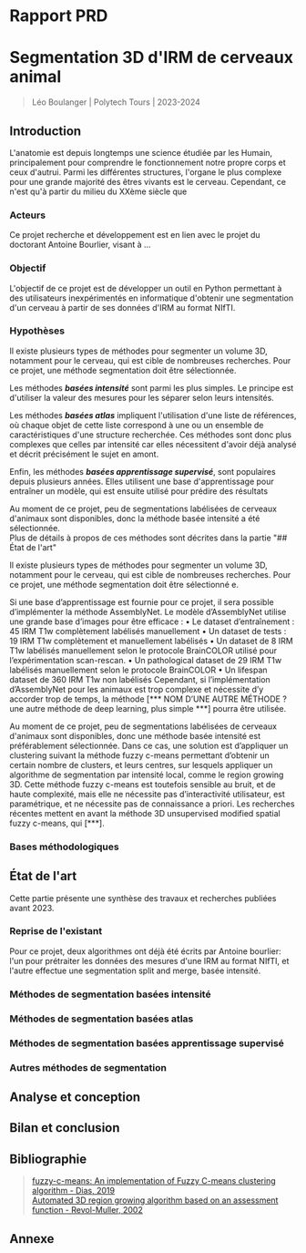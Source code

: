 
# Rapport PRD

# Segmentation 3D d'IRM de cerveaux animal

> Léo Boulanger | Polytech Tours | 2023-2024


## Introduction
L'anatomie est depuis longtemps une science étudiée par les Humain, principalement pour comprendre le fonctionnement notre propre corps et ceux d'autrui. Parmi les différentes structures, l'organe le plus complexe pour une grande majorité des êtres vivants est le cerveau. Cependant, ce n'est qu'à partir du milieu du XXème siècle que

### Acteurs
Ce projet recherche et développement est en lien avec le projet du doctorant Antoine Bourlier, visant à ...

### Objectif
L'objectif de ce projet est de développer un outil en Python permettant à des utilisateurs inexpérimentés en informatique d'obtenir une segmentation d'un cerveau à partir de ses données d'IRM au format NIfTI.

### Hypothèses
Il existe plusieurs types de méthodes pour segmenter un volume 3D, notamment pour le cerveau, qui est cible de nombreuses recherches. Pour ce projet, une méthode segmentation doit être sélectionnée.

Les méthodes ***basées intensité*** sont parmi les plus simples. Le principe est d'utiliser la valeur des mesures pour les séparer selon leurs intensités.

Les méthodes ***basées atlas*** impliquent l'utilisation d'une liste de références, où chaque objet de cette liste correspond à une ou un ensemble de caractéristiques d'une structure recherchée. Ces méthodes sont donc plus complexes que celles par intensité car elles nécessitent d'avoir déjà analysé et décrit précisément le sujet en amont.

Enfin, les méthodes ***basées apprentissage supervisé***, sont populaires depuis plusieurs années. Elles utilisent une base d'apprentissage pour entraîner un modèle, qui est ensuite utilisé pour prédire des résultats

Au moment de ce projet, peu de segmentations labélisées de cerveaux d'animaux sont disponibles, donc la méthode basée intensité a été sélectionnée.  
Plus de détails à propos de ces méthodes sont décrites dans la partie "## État de l'art"





Il existe plusieurs types de méthodes pour segmenter un volume 3D, notamment pour le cerveau, qui est cible de nombreuses recherches. Pour ce projet, une méthode segmentation doit être sélectionné	e.

Si une base d’apprentissage est fournie pour ce projet, il sera possible d’implémenter la méthode AssemblyNet. Le modèle d’AssemblyNet utilise une grande base d’images pour être efficace :
•	Le dataset d’entraînement : 45 IRM T1w complètement labélisés manuellement
•	Un dataset de tests : 19 IRM T1w complètement et manuellement labélisés
•	Un dataset de 8 IRM T1w labélisés manuellement selon le protocole BrainCOLOR utilisé pour l’expérimentation scan-rescan.
•	Un pathological dataset de 29 IRM T1w labélisés manuellement selon le protocole BrainCOLOR
•	Un lifespan dataset de 360 IRM T1w non labélisés
Cependant, si l’implémentation d’AssemblyNet pour les animaux est trop complexe et nécessite d’y accorder trop de temps, la méthode [*** NOM D’UNE AUTRE MÉTHODE ? une autre méthode de deep learning, plus simple ***] pourra être utilisée.

Au moment de ce projet, peu de segmentations labélisées de cerveaux d'animaux sont disponibles, donc une méthode basée intensité est préférablement sélectionnée. Dans ce cas, une solution est d’appliquer un clustering suivant la méthode fuzzy c-means permettant d’obtenir un certain nombre de clusters, et leurs centres, sur lesquels appliquer un algorithme de segmentation par intensité local, comme le region growing 3D. Cette méthode fuzzy c-means est toutefois sensible au bruit, et de haute complexité, mais elle ne nécessite pas d’interactivité utilisateur, est paramétrique, et ne nécessite pas de connaissance a priori. Les recherches récentes mettent en avant la méthode 3D unsupervised modified spatial fuzzy c-means, qui [***]. 






### Bases méthodologiques



## État de l'art
Cette partie présente une synthèse des travaux et recherches publiées avant 2023.

### Reprise de l'existant
Pour ce projet, deux algorithmes ont déjà été écrits par Antoine bourlier: l'un pour prétraiter les données des mesures d'une IRM au format NIfTI, et l'autre effectue une segmentation split and merge, basée intensité.

### Méthodes de segmentation basées intensité


### Méthodes de segmentation basées atlas


### Méthodes de segmentation basées apprentissage supervisé


### Autres méthodes de segmentation



## Analyse et conception



## Bilan et conclusion



## Bibliographie
> [fuzzy-c-means: An implementation of Fuzzy C-means clustering algorithm - Dias, 2019](https://git.io/fuzzy-c-means)  
> [Automated 3D region growing algorithm based on an assessment function - Revol-Muller, 2002](https://www.sciencedirect.com/science/article/pii/S0167865501001167)


## Annexe